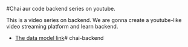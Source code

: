 #Chai aur code backend series on youtube.

This is a video series on backend. We are gonna create a youtube-like video streaming platform and learn backend. 

- [The data model link](https://app.eraser.io/workspace/YtPqZ1VogxGy1jzIDkzj)# chai-backend
